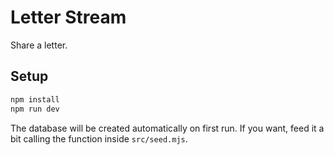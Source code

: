 # Letter Stream
Share a letter.

## Setup
```bash
npm install
npm run dev
```

The database will be created automatically on first run.
If you want, feed it a bit calling the function inside `src/seed.mjs`.
